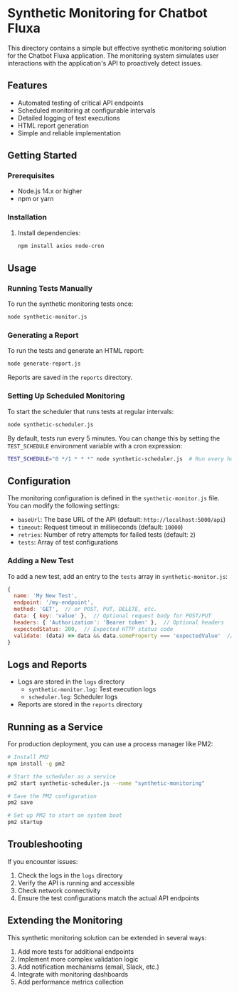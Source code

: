 # Synthetic Monitoring for Chatbot Fluxa

This directory contains a simple but effective synthetic monitoring solution for the Chatbot Fluxa application. The monitoring system simulates user interactions with the application's API to proactively detect issues.

## Features

- Automated testing of critical API endpoints
- Scheduled monitoring at configurable intervals
- Detailed logging of test executions
- HTML report generation
- Simple and reliable implementation

## Getting Started

### Prerequisites

- Node.js 14.x or higher
- npm or yarn

### Installation

1. Install dependencies:
   ```bash
   npm install axios node-cron
   ```

## Usage

### Running Tests Manually

To run the synthetic monitoring tests once:

```bash
node synthetic-monitor.js
```

### Generating a Report

To run the tests and generate an HTML report:

```bash
node generate-report.js
```

Reports are saved in the `reports` directory.

### Setting Up Scheduled Monitoring

To start the scheduler that runs tests at regular intervals:

```bash
node synthetic-scheduler.js
```

By default, tests run every 5 minutes. You can change this by setting the `TEST_SCHEDULE` environment variable with a cron expression:

```bash
TEST_SCHEDULE="0 */1 * * *" node synthetic-scheduler.js  # Run every hour
```

## Configuration

The monitoring configuration is defined in the `synthetic-monitor.js` file. You can modify the following settings:

- `baseUrl`: The base URL of the API (default: `http://localhost:5000/api`)
- `timeout`: Request timeout in milliseconds (default: `10000`)
- `retries`: Number of retry attempts for failed tests (default: `2`)
- `tests`: Array of test configurations

### Adding a New Test

To add a new test, add an entry to the `tests` array in `synthetic-monitor.js`:

```javascript
{
  name: 'My New Test',
  endpoint: '/my-endpoint',
  method: 'GET',  // or POST, PUT, DELETE, etc.
  data: { key: 'value' },  // Optional request body for POST/PUT
  headers: { 'Authorization': 'Bearer token' },  // Optional headers
  expectedStatus: 200,  // Expected HTTP status code
  validate: (data) => data && data.someProperty === 'expectedValue'  // Validation function
}
```

## Logs and Reports

- Logs are stored in the `logs` directory
  - `synthetic-monitor.log`: Test execution logs
  - `scheduler.log`: Scheduler logs
- Reports are stored in the `reports` directory

## Running as a Service

For production deployment, you can use a process manager like PM2:

```bash
# Install PM2
npm install -g pm2

# Start the scheduler as a service
pm2 start synthetic-scheduler.js --name "synthetic-monitoring"

# Save the PM2 configuration
pm2 save

# Set up PM2 to start on system boot
pm2 startup
```

## Troubleshooting

If you encounter issues:

1. Check the logs in the `logs` directory
2. Verify the API is running and accessible
3. Check network connectivity
4. Ensure the test configurations match the actual API endpoints

## Extending the Monitoring

This synthetic monitoring solution can be extended in several ways:

1. Add more tests for additional endpoints
2. Implement more complex validation logic
3. Add notification mechanisms (email, Slack, etc.)
4. Integrate with monitoring dashboards
5. Add performance metrics collection
